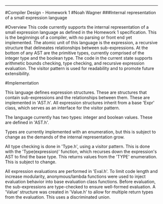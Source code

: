 --------------
#Compiler Design - Homework 1
#Noah Wagner
###Internal representation of a small expression language 

#Overview
This code currently supports the internal representation of a small expression language as defined in the Homework 1 specification. This is the beginnings of a compiler, with no parsing or front end yet implemented. The atomic unit of this language is the expression, a recursive structure that delineates relationships between sub-expressions. At the bottom of any AST are the primitive types, currently comprised of the integer type and the boolean type. The code in the current state supports arithmetic bounds checking, type checking, and recursive expression evaluation. The visitor pattern is used for readability and to promote future extensibility. 

#Implementation

This language defines expression structures. These are structures that contain sub-expressions and the relationships between them. These are implemented in 'AST.h'. All expression structures inherit from a base 'Expr' class, which serves as an interface for the visitor pattern.

The language currently has two types: integer and boolean values. These are defined in 'AST.h'.

Types are currently implemented with an enumeration, but this is subject to change as the demands of the internal representation grow. 

All type checking is done in 'Type.h', using a visitor pattern. This is done with the 'Type(expression)' function, which recurses down the expression's AST to find the base type. This returns values from the 'TYPE' enumeration. This is subject to change.

All expression evaluations are performed in 'Eval.h'. To limit code length and increase modularity, anonymous/lambda functions were used to inject evaluation behavior into base evaluation class functions. Before evaluation, the sub-expressions are type-checked to ensure well-formed evaluation. A 'Value' structure was created in 'Value.h' to allow for multiple return types from the evaluation. This uses a discriminated union.


